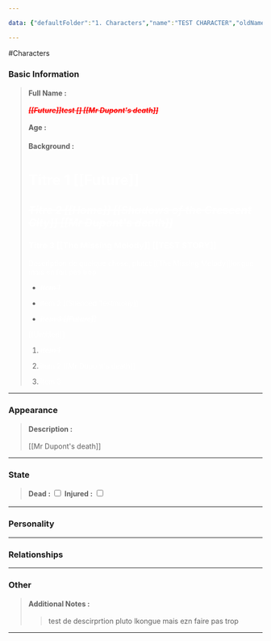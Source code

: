 ```yaml
---

data: {"defaultFolder":"1. Characters","name":"TEST CHARACTER","oldName":"TEST CHARACTER","contentType":"characters","template":{"BasicInformation":{"FullName":{"value":"<p><span style=\"color: rgb(255, 0, 0)\"><strong><em><s>[[Future]]test [] [[Mr Dupont's death]]</s></em></strong></span></p>","type":"text"},"Age":{"value":"<p></p>","type":"text"},"Occupation":{"value":null,"type":"text"},"Background":{"value":"<h1><span style=\"color: rgb(255, 255, 255)\">Titre 1 [[Future]]</span></h1><h2><span style=\"color: rgb(255, 255, 255)\"><strong><em><s>Titre 2 [[Home]] [[Shadows of the Crescent City]] [[Mr Dupont's death]]</s></em></strong></span></h2><h3><span style=\"color: rgb(255, 255, 255)\">Titre 3 [[The Missing Melody]] [[TEST STORY]]</span></h3><p><span style=\"color: rgb(255, 255, 255)\">Description de quelque chose, plutot [[The Missing Melody]]longue mais en fait pas trop</span></p><ul><li><p><span style=\"color: rgb(255, 255, 255)\"><strong><em><s>item 1</s></em></strong></span></p></li><li><p><span style=\"color: rgb(255, 255, 255)\">item 2 [[Silenced Testimony]]</span></p></li><li><p><span style=\"color: rgb(255, 255, 255)\"><strong><em><s>item 3 [[Future]]</s></em></strong></span></p></li></ul><p></p><p></p><p><span style=\"color: rgb(255, 255, 255)\">[[Untitled]]</span></p><p></p><ol><li><p><span style=\"color: rgb(255, 255, 255)\"><strong><em><s>item 1</s></em></strong></span></p></li><li><p><span style=\"color: rgb(255, 255, 255)\">item 2 [[Mr Dupont's death]]</span></p></li><li><p><span style=\"color: rgb(255, 255, 255)\">item 3</span></p></li></ol>","type":"textarea"}},"Appearance":{"Description":{"value":"<p>[[Mr Dupont's death]]</p><p></p><p></p><p></p><p></p>","type":"textarea"},"Accessories":{"value":null,"type":"array:text"}},"State":{"Dead":{"value":false,"type":"boolean"},"Injured":{"value":false,"type":"boolean"}},"Personality":{"GeneralTraits":{"value":null,"type":"textarea"},"Strengths":{"value":null,"type":"array:text"},"Weaknesses":{"value":null,"type":"array:text"}},"Relationships":{"Family":{"value":null,"type":"array:text"},"FriendsAndAllies":{"value":null,"type":"array:text"},"EnemiesAndRivals":{"value":null,"type":"array:text"},"RomanticInterests":{"value":null,"type":"array:text"}},"Other":{"Belongings":{"value":null,"type":"array:text"},"AdditionalNotes":{"value":"<blockquote><p>test de descirprtion pluto lkongue mais ezn faire pas trop</p></blockquote>","type":"textarea"}}}}

---
```


#Characters

### Basic Information
> <span style='display: inline-flex;font-weight: bold;white-space: nowrap;overflow: hidden;margin: 3px 0px;'>Full Name : </span> <p><span style="color: rgb(255, 0, 0)"><strong><em><s>[[Future]]test [] [[Mr Dupont's death]]</s></em></strong></span></p> 
> <span style='display: inline-flex;font-weight: bold;white-space: nowrap;overflow: hidden;margin: 3px 0px;'>Age : </span> <p></p> 
> <span style='display: inline-flex;font-weight: bold;white-space: nowrap;overflow: hidden;margin: 3px 0px;'>Background : </span> <span class='content-creation-textarea'><span><h1><span style="color: rgb(255, 255, 255)">Titre 1 [[Future]]</span></h1><h2><span style="color: rgb(255, 255, 255)"><strong><em><s>Titre 2 [[Home]] [[Shadows of the Crescent City]] [[Mr Dupont's death]]</s></em></strong></span></h2><h3><span style="color: rgb(255, 255, 255)">Titre 3 [[The Missing Melody]] [[TEST STORY]]</span></h3><p><span style="color: rgb(255, 255, 255)">Description de quelque chose, plutot [[The Missing Melody]]longue mais en fait pas trop</span></p><ul><li><p><span style="color: rgb(255, 255, 255)"><strong><em><s>item 1</s></em></strong></span></p></li><li><p><span style="color: rgb(255, 255, 255)">item 2 [[Silenced Testimony]]</span></p></li><li><p><span style="color: rgb(255, 255, 255)"><strong><em><s>item 3 [[Future]]</s></em></strong></span></p></li></ul><p></p><p></p><p><span style="color: rgb(255, 255, 255)">[[Untitled]]</span></p><p></p><ol><li><p><span style="color: rgb(255, 255, 255)"><strong><em><s>item 1</s></em></strong></span></p></li><li><p><span style="color: rgb(255, 255, 255)">item 2 [[Mr Dupont's death]]</span></p></li><li><p><span style="color: rgb(255, 255, 255)">item 3</span></p></li></ol></span> 
</span>


---
### Appearance
> <span style='display: inline-flex;font-weight: bold;white-space: nowrap;overflow: hidden;margin: 3px 0px;'>Description : </span> <span class='content-creation-textarea'><span><p>[[Mr Dupont's death]]</p><p></p><p></p><p></p><p></p></span> 
</span>


---
### State
> <span style='display: inline-flex;font-weight: bold;white-space: nowrap;overflow: hidden;margin: 3px 0px;'>Dead : </span>  <input type="checkbox" >
> <span style='display: inline-flex;font-weight: bold;white-space: nowrap;overflow: hidden;margin: 3px 0px;'>Injured : </span>  <input type="checkbox" >

---
### Personality

---
### Relationships

---
### Other
> <span style='display: inline-flex;font-weight: bold;white-space: nowrap;overflow: hidden;margin: 3px 0px;'>Additional Notes : </span> <span class='content-creation-textarea'><span><blockquote><p>test de descirprtion pluto lkongue mais ezn faire pas trop</p></blockquote></span> 
</span>


---
